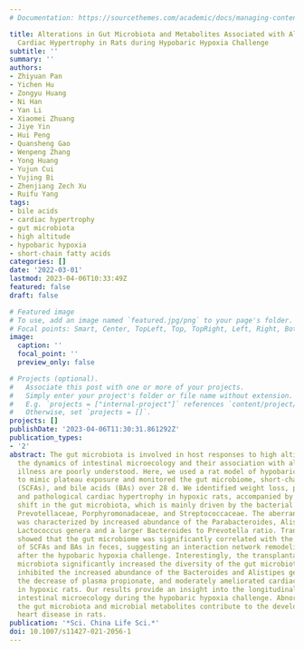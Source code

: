 ```yaml
---
# Documentation: https://sourcethemes.com/academic/docs/managing-content/

title: Alterations in Gut Microbiota and Metabolites Associated with Altitude-Induced
  Cardiac Hypertrophy in Rats during Hypobaric Hypoxia Challenge
subtitle: ''
summary: ''
authors:
- Zhiyuan Pan
- Yichen Hu
- Zongyu Huang
- Ni Han
- Yan Li
- Xiaomei Zhuang
- Jiye Yin
- Hui Peng
- Quansheng Gao
- Wenpeng Zhang
- Yong Huang
- Yujun Cui
- Yujing Bi
- Zhenjiang Zech Xu
- Ruifu Yang
tags:
- bile acids
- cardiac hypertrophy
- gut microbiota
- high altitude
- hypobaric hypoxia
- short-chain fatty acids
categories: []
date: '2022-03-01'
lastmod: 2023-04-06T10:33:49Z
featured: false
draft: false

# Featured image
# To use, add an image named `featured.jpg/png` to your page's folder.
# Focal points: Smart, Center, TopLeft, Top, TopRight, Left, Right, BottomLeft, Bottom, BottomRight.
image:
  caption: ''
  focal_point: ''
  preview_only: false

# Projects (optional).
#   Associate this post with one or more of your projects.
#   Simply enter your project's folder or file name without extension.
#   E.g. `projects = ["internal-project"]` references `content/project/deep-learning/index.md`.
#   Otherwise, set `projects = []`.
projects: []
publishDate: '2023-04-06T11:30:31.861292Z'
publication_types:
- '2'
abstract: The gut microbiota is involved in host responses to high altitude. However,
  the dynamics of intestinal microecology and their association with altitude-related
  illness are poorly understood. Here, we used a rat model of hypobaric hypoxia challenge
  to mimic plateau exposure and monitored the gut microbiome, short-chain fatty acids
  (SCFAs), and bile acids (BAs) over 28 d. We identified weight loss, polycythemia,
  and pathological cardiac hypertrophy in hypoxic rats, accompanied by a large compositional
  shift in the gut microbiota, which is mainly driven by the bacterial families of
  Prevotellaceae, Porphyromonadaceae, and Streptococcaceae. The aberrant gut microbiota
  was characterized by increased abundance of the Parabacteroides, Alistipes, and
  Lactococcus genera and a larger Bacteroides to Prevotella ratio. Trans-omics analyses
  showed that the gut microbiome was significantly correlated with the metabolic abnormalities
  of SCFAs and BAs in feces, suggesting an interaction network remodeling of the microbiome-metabolome
  after the hypobaric hypoxia challenge. Interestingly, the transplantation of fecal
  microbiota significantly increased the diversity of the gut microbiota, partially
  inhibited the increased abundance of the Bacteroides and Alistipes genera, restored
  the decrease of plasma propionate, and moderately ameliorated cardiac hypertrophy
  in hypoxic rats. Our results provide an insight into the longitudinal changes in
  intestinal microecology during the hypobaric hypoxia challenge. Abnormalities in
  the gut microbiota and microbial metabolites contribute to the development of high-altitude
  heart disease in rats.
publication: '*Sci. China Life Sci.*'
doi: 10.1007/s11427-021-2056-1
---
```

